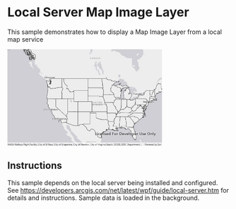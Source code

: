 # Local Server Map Image Layer

This sample demonstrates how to display a Map Image Layer from a local map service

<img src="LocalServerMapImageLayer.jpg" width="350"/>

## Instructions

This sample depends on the local server being installed and configured. See https://developers.arcgis.com/net/latest/wpf/guide/local-server.htm for details and instructions.
Sample data is loaded in the background. 
